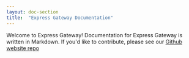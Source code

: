 ```yaml
---
layout: doc-section
title:  "Express Gateway Documentation"
---
```

Welcome to Express Gateway! Documentation for Express Gateway is written in Markdown. If you'd like to contribute, please see our [Github website repo](https://github.com/expressgateway/express-gateway.io)

